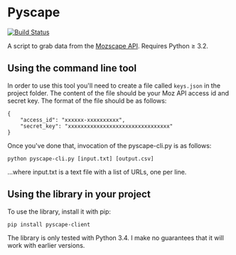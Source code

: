 # Pyscape 

[![Build Status](https://snap-ci.com/benjaminestes/pyscape-client/branch/master/build_image)](https://snap-ci.com/benjaminestes/pyscape-client/branch/master)

A script to grab data from the [Mozscape 
API](http://apiwiki.seomoz.org/). Requires Python &ge; 3.2.

## Using the command line tool

In order to use this tool you'll need to create a file called `keys.json` in the project folder. The content of the file should be your Moz API access id and secret key. The format of the file should be as follows:

```
{
    "access_id": "xxxxxx-xxxxxxxxxx",
    "secret_key": "xxxxxxxxxxxxxxxxxxxxxxxxxxxxxxxx"
}
```

Once you've done that, invocation of the pyscape-cli.py is as follows:

```
python pyscape-cli.py [input.txt] [output.csv]
```

...where input.txt is a text file with a list of URLs, one per line.

## Using the library in your project

To use the library, install it with pip:

```
pip install pyscape-client
```

The library is only tested with Python 3.4. I make no guarantees that it will work with earlier versions.
